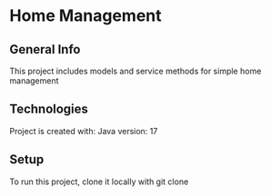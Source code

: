 # Home Management

## General Info
This project includes models and service methods for simple home management

## Technologies
Project is created with:
Java version: 17

## Setup
To run this project, clone it locally with git clone